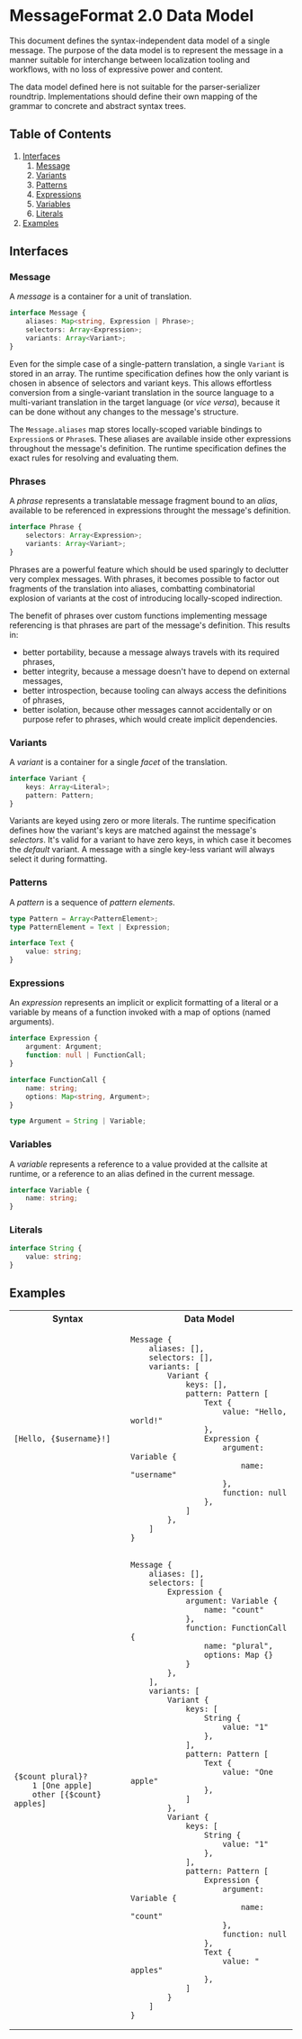 # MessageFormat 2.0 Data Model

This document defines the syntax-independent data model of a single message. The purpose of the data model is to represent the message in a manner suitable for interchange between localization tooling and workflows, with no loss of expressive power and content.

The data model defined here is not suitable for the parser-serializer roundtrip. Implementations should define their own mapping of the grammar to concrete and abstract syntax trees.

## Table of Contents

1. [Interfaces](#interfaces)
    1. [Message](#message)
    1. [Variants](#variants)
    1. [Patterns](#patterns)
    1. [Expressions](#expressions)
    1. [Variables](#variables)
    1. [Literals](#literals)
1. [Examples](#examples)

## Interfaces

### Message

A _message_ is a container for a unit of translation.

```ts
interface Message {
    aliases: Map<string, Expression | Phrase>;
    selectors: Array<Expression>;
    variants: Array<Variant>;
}
```

Even for the simple case of a single-pattern translation, a single `Variant` is stored in an array. The runtime specification defines how the only variant is chosen in absence of selectors and variant keys. This allows effortless conversion from a single-variant translation in the source language to a multi-variant translation in the target language (or _vice versa_), because it can be done without any changes to the message's structure.

The `Message.aliases` map stores locally-scoped variable bindings to `Expression`s or `Phrase`s. These aliases are available inside other expressions throughout the message's definition. The runtime specification defines the exact rules for resolving and evaluating them.

### Phrases

A _phrase_ represents a translatable message fragment bound to an _alias_, available to be referenced in expressions throught the message's definition.

```ts
interface Phrase {
    selectors: Array<Expression>;
    variants: Array<Variant>;
}
```

Phrases are a powerful feature which should be used sparingly to declutter very complex messages. With phrases, it becomes possible to factor out fragments of the translation into aliases, combatting combinatorial explosion of variants at the cost of introducing locally-scoped indirection.

The benefit of phrases over custom functions implementing message referencing is that phrases are part of the message's definition. This results in:

* better portability, because a message always travels with its required phrases,
* better integrity, because a message doesn't have to depend on external messages,
* better introspection, because tooling can always access the definitions of phrases,
* better isolation, because other messages cannot accidentally or on purpose refer to phrases, which would create implicit dependencies.

### Variants

A _variant_ is a container for a single _facet_ of the translation.

```ts
interface Variant {
    keys: Array<Literal>;
    pattern: Pattern;
}
```

Variants are keyed using zero or more literals. The runtime specification defines how the variant's keys are matched against the message's _selectors_. It's valid for a variant to have zero keys, in which case it becomes the _default_ variant. A message with a single key-less variant will always select it during formatting.

### Patterns

A _pattern_ is a sequence of _pattern elements_.

```ts
type Pattern = Array<PatternElement>;
type PatternElement = Text | Expression;
```

```ts
interface Text {
    value: string;
}
```

### Expressions

An _expression_ represents an implicit or explicit formatting of a literal or a variable by means of a function invoked with a map of options (named arguments).

```ts
interface Expression {
    argument: Argument;
    function: null | FunctionCall;
}
```

```ts
interface FunctionCall {
    name: string;
    options: Map<string, Argument>;
}
```

```ts
type Argument = String | Variable;
```

### Variables

A _variable_ represents a reference to a value provided at the callsite at runtime, or a reference to an alias defined in the current message.

```ts
interface Variable {
    name: string;
}
```

### Literals

```ts
interface String {
    value: string;
}
```

## Examples

<table>
<tr>
<th>Syntax</th>
<th>Data Model</th>
</tr>

<tr>
<td>

    [Hello, {$username}!]

</td>
<td>

    Message {
        aliases: [],
        selectors: [],
        variants: [
            Variant {
                keys: [],
                pattern: Pattern [
                    Text {
                        value: "Hello, world!"
                    },
                    Expression {
                        argument: Variable {
                            name: "username"
                        },
                        function: null
                    },
                ]
            },
        ]
    }

</td>
</tr>

<tr>
<td>

    {$count plural}?
        1 [One apple]
        other [{$count} apples]

</td>
<td>

    Message {
        aliases: [],
        selectors: [
            Expression {
                argument: Variable {
                    name: "count"
                },
                function: FunctionCall {
                    name: "plural",
                    options: Map {}
                }
            },
        ],
        variants: [
            Variant {
                keys: [
                    String {
                        value: "1"
                    },
                ],
                pattern: Pattern [
                    Text {
                        value: "One apple"
                    },
                ]
            },
            Variant {
                keys: [
                    String {
                        value: "1"
                    },
                ],
                pattern: Pattern [
                    Expression {
                        argument: Variable {
                            name: "count"
                        },
                        function: null
                    },
                    Text {
                        value: " apples"
                    },
                ]
            }
        ]
    }

</tr>
</table>
